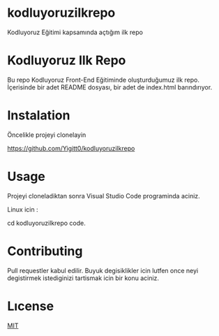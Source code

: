 # kodluyoruzilkrepo
Kodluyoruz Eğitimi kapsamında açtığım ilk repo
# Kodluyoruz Ilk Repo
Bu repo Kodluyoruz Front-End Eğitiminde oluşturduğumuz ilk repo. İçerisinde bir adet README dosyası, bir adet de index.html barındırıyor.
# Instalation
Öncelikle projeyi clonelayin

https://github.com/Yigitt0/kodluyoruzilkrepo

# Usage
Projeyi cloneladiktan sonra Visual Studio Code programinda aciniz.

Linux icin :

cd kodluyoruzilkrepo code.

# Contributing 
Pull requestler kabul edilir. Buyuk degisiklikler icin lutfen once neyi degistirmek istediginizi tartismak icin bir konu aciniz.

# Lıcense 
[MIT](https://github.com/Yigitt0/kodluyoruzilkrepo/blob/main/LICENSE)

